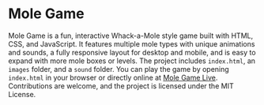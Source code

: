 # Mole Game

Mole Game is a fun, interactive Whack-a-Mole style game built with HTML, CSS, and JavaScript. It features multiple mole types with unique animations and sounds, a fully responsive layout for desktop and mobile, and is easy to expand with more mole boxes or levels. The project includes `index.html`, an `images` folder, and a `sound` folder. You can play the game by opening `index.html` in your browser or directly online at [Mole Game Live](https://ratnadeepbose.github.io/molegame/). Contributions are welcome, and the project is licensed under the MIT License.
